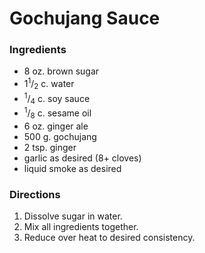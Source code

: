 # Gochujang Sauce

### Ingredients
 
 * 8 oz. brown sugar
 * 1<sup>1</sup>/<sub>2</sub> c. water
 * <sup>1</sup>/<sub>4</sub> c. soy sauce
 * <sup>1</sup>/<sub>8</sub> c. sesame oil
 * 6 oz. ginger ale
 * 500 g. gochujang
 * 2 tsp. ginger
 * garlic as desired (8+ cloves)
 * liquid smoke as desired

### Directions

 1. Dissolve sugar in water.
 2. Mix all ingredients together.
 3. Reduce over heat to desired consistency.
